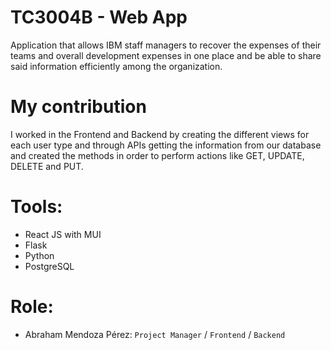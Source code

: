 # TC3004B - Web App
Application that allows IBM staff managers to recover the expenses of their teams and overall development expenses in one place and be able to share said information efficiently among the organization.

# My contribution
I worked in the Frontend and Backend by creating the different views for each user type and through APIs getting the information from our database and created the methods in order to perform actions like GET, UPDATE, DELETE and PUT. 

# Tools:
- React JS with MUI
- Flask
- Python
- PostgreSQL

# Role:
- Abraham Mendoza Pérez: `Project Manager` / `Frontend` / `Backend`



